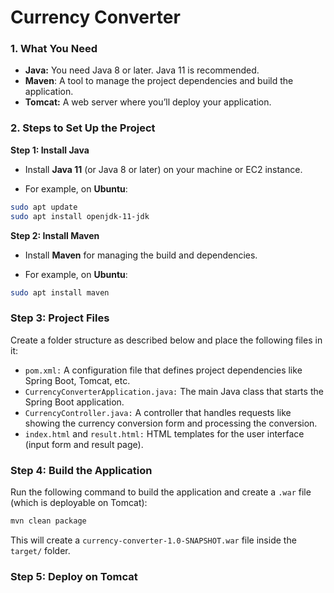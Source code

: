 # Currency Converter

### 1. What You Need
* **Java:** You need Java 8 or later. Java 11 is recommended.
* **Maven**: A tool to manage the project dependencies and build the application.
* **Tomcat:** A web server where you’ll deploy your application.

### 2. Steps to Set Up the Project

**Step 1: Install Java**

* Install **Java 11** (or Java 8 or later) on your machine or EC2 instance.

* For example, on **Ubuntu**:

```bash
sudo apt update
sudo apt install openjdk-11-jdk
```
**Step 2: Install Maven**
* Install **Maven** for managing the build and dependencies.

* For example, on **Ubuntu**:
  
```bash
sudo apt install maven
```

### Step 3: Project Files

Create a folder structure as described below and place the following files in it:

   * `pom.xml:` A configuration file that defines project dependencies like Spring Boot, Tomcat, etc.
   * `CurrencyConverterApplication.java:` The main Java class that starts the Spring Boot application.
   * `CurrencyController.java:` A controller that handles requests like showing the currency conversion form and processing the conversion.
   * `index.html` and `result.html:` HTML templates for the user interface (input form and result page).

### Step 4: Build the Application

Run the following command to build the application and create a `.war` file (which is deployable on Tomcat):

```bash
mvn clean package
```
This will create a `currency-converter-1.0-SNAPSHOT.war` file inside the `target/` folder.

### Step 5: Deploy on Tomcat